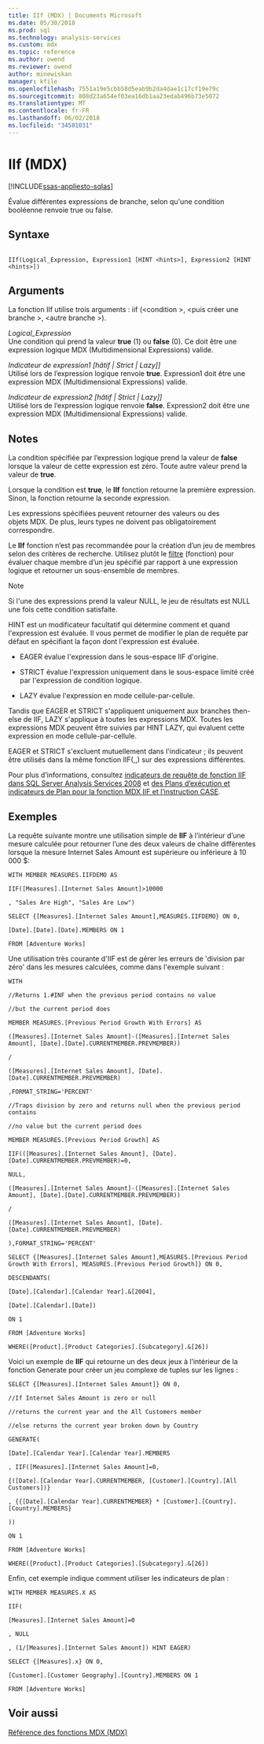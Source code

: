 ```yaml
---
title: IIf (MDX) | Documents Microsoft
ms.date: 05/30/2018
ms.prod: sql
ms.technology: analysis-services
ms.custom: mdx
ms.topic: reference
ms.author: owend
ms.reviewer: owend
author: minewiskan
manager: kfile
ms.openlocfilehash: 7551a19e5cbb58d5eab9b2da4dae1c17cf19e79c
ms.sourcegitcommit: 808d23a654ef03ea16db1aa23edab496b73e5072
ms.translationtype: MT
ms.contentlocale: fr-FR
ms.lasthandoff: 06/02/2018
ms.locfileid: "34581031"
---
```

# <a name="iif-mdx"></a>IIf (MDX)
[!INCLUDE[ssas-appliesto-sqlas](../includes/ssas-appliesto-sqlas.md)]

  Évalue différentes expressions de branche, selon qu'une condition booléenne renvoie true ou false.  
  
## <a name="syntax"></a>Syntaxe  
  
```  
  
IIf(Logical_Expression, Expression1 [HINT <hints>], Expression2 [HINT <hints>])  
```  
  
## <a name="arguments"></a>Arguments  
 La fonction IIf utilise trois arguments : iif (\<condition >, \<puis créer une branche >, \<autre branche >).  
  
 *Logical_Expression*  
 Une condition qui prend la valeur **true** (1) ou **false** (0). Ce doit être une expression logique MDX (Multidimensional Expressions) valide.  
  
 *Indicateur de expression1 [hâtif | Strict | Lazy]]*  
 Utilisé lors de l’expression logique renvoie **true**. Expression1 doit être une expression MDX (Multidimensional Expressions) valide.  
  
 *Indicateur de expression2 [hâtif | Strict | Lazy]]*  
 Utilisé lors de l’expression logique renvoie **false**. Expression2 doit être une expression MDX (Multidimensional Expressions) valide.  
  
## <a name="remarks"></a>Notes  
 La condition spécifiée par l’expression logique prend la valeur de **false** lorsque la valeur de cette expression est zéro. Toute autre valeur prend la valeur de **true**.  
  
 Lorsque la condition est **true**, le **IIf** fonction retourne la première expression. Sinon, la fonction retourne la seconde expression.  
  
 Les expressions spécifiées peuvent retourner des valeurs ou des objets MDX. De plus, leurs types ne doivent pas obligatoirement correspondre.  
  
 Le **IIf** fonction n’est pas recommandée pour la création d’un jeu de membres selon des critères de recherche. Utilisez plutôt le [filtre](../mdx/filter-mdx.md) (fonction) pour évaluer chaque membre d’un jeu spécifié par rapport à une expression logique et retourner un sous-ensemble de membres.  
  
> [!NOTE]  
>  Si l'une des expressions prend la valeur NULL, le jeu de résultats est NULL une fois cette condition satisfaite.  
  
 HINT est un modificateur facultatif qui détermine comment et quand l'expression est évaluée. Il vous permet de modifier le plan de requête par défaut en spécifiant la façon dont l'expression est évaluée.  
  
-   EAGER évalue l'expression dans le sous-espace IIF d'origine.  
  
-   STRICT évalue l'expression uniquement dans le sous-espace limité créé par l'expression de condition logique.  
  
-   LAZY évalue l'expression en mode cellule-par-cellule.  
  
 Tandis que EAGER et STRICT s'appliquent uniquement aux branches then-else de IIF, LAZY s'applique à toutes les expressions MDX. Toutes les expressions MDX peuvent être suivies par HINT LAZY, qui évaluent cette expression en mode cellule-par-cellule.  
  
 EAGER et STRICT s'excluent mutuellement dans l'indicateur ; ils peuvent être utilisés dans la même fonction IIF(,,) sur des expressions différentes.  
  
 Pour plus d’informations, consultez [indicateurs de requête de fonction IIF dans SQL Server Analysis Services 2008](http://go.microsoft.com/fwlink/?LinkId=269540) et [des Plans d’exécution et indicateurs de Plan pour la fonction MDX IIF et l’instruction CASE](http://go.microsoft.com/fwlink/?LinkId=269565).  
  
## <a name="examples"></a>Exemples  
 La requête suivante montre une utilisation simple de **IIF** à l’intérieur d’une mesure calculée pour retourner l’une des deux valeurs de chaîne différentes lorsque la mesure Internet Sales Amount est supérieure ou inférieure à 10 000 $:  
  
 `WITH MEMBER MEASURES.IIFDEMO AS`  
  
 `IIF([Measures].[Internet Sales Amount]>10000`  
  
 `, "Sales Are High", "Sales Are Low")`  
  
 `SELECT {[Measures].[Internet Sales Amount],MEASURES.IIFDEMO} ON 0,`  
  
 `[Date].[Date].[Date].MEMBERS ON 1`  
  
 `FROM [Adventure Works]`  
  
 Une utilisation très courante d'IIF est de gérer les erreurs de 'division par zéro' dans les mesures calculées, comme dans l'exemple suivant :  
  
 `WITH`  
  
 `//Returns 1.#INF when the previous period contains no value`  
  
 `//but the current period does`  
  
 `MEMBER MEASURES.[Previous Period Growth With Errors] AS`  
  
 `([Measures].[Internet Sales Amount]-([Measures].[Internet Sales Amount], [Date].[Date].CURRENTMEMBER.PREVMEMBER))`  
  
 `/`  
  
 `([Measures].[Internet Sales Amount], [Date].[Date].CURRENTMEMBER.PREVMEMBER)`  
  
 `,FORMAT_STRING='PERCENT'`  
  
 `//Traps division by zero and returns null when the previous period contains`  
  
 `//no value but the current period does`  
  
 `MEMBER MEASURES.[Previous Period Growth] AS`  
  
 `IIF(([Measures].[Internet Sales Amount], [Date].[Date].CURRENTMEMBER.PREVMEMBER)=0,`  
  
 `NULL,`  
  
 `([Measures].[Internet Sales Amount]-([Measures].[Internet Sales Amount], [Date].[Date].CURRENTMEMBER.PREVMEMBER))`  
  
 `/`  
  
 `([Measures].[Internet Sales Amount], [Date].[Date].CURRENTMEMBER.PREVMEMBER)`  
  
 `),FORMAT_STRING='PERCENT'`  
  
 `SELECT {[Measures].[Internet Sales Amount],MEASURES.[Previous Period Growth With Errors], MEASURES.[Previous Period Growth]} ON 0,`  
  
 `DESCENDANTS(`  
  
 `[Date].[Calendar].[Calendar Year].&[2004],`  
  
 `[Date].[Calendar].[Date])`  
  
 `ON 1`  
  
 `FROM [Adventure Works]`  
  
 `WHERE([Product].[Product Categories].[Subcategory].&[26])`  
  
 Voici un exemple de **IIF** qui retourne un des deux jeux à l’intérieur de la fonction Generate pour créer un jeu complexe de tuples sur les lignes :  
  
 `SELECT {[Measures].[Internet Sales Amount]} ON 0,`  
  
 `//If Internet Sales Amount is zero or null`  
  
 `//returns the current year and the All Customers member`  
  
 `//else returns the current year broken down by Country`  
  
 `GENERATE(`  
  
 `[Date].[Calendar Year].[Calendar Year].MEMBERS`  
  
 `, IIF([Measures].[Internet Sales Amount]=0,`  
  
 `{([Date].[Calendar Year].CURRENTMEMBER, [Customer].[Country].[All Customers])}`  
  
 `, {{[Date].[Calendar Year].CURRENTMEMBER} * [Customer].[Country].[Country].MEMBERS}`  
  
 `))`  
  
 `ON 1`  
  
 `FROM [Adventure Works]`  
  
 `WHERE([Product].[Product Categories].[Subcategory].&[26])`  
  
 Enfin, cet exemple indique comment utiliser les indicateurs de plan :  
  
 `WITH MEMBER MEASURES.X AS`  
  
 `IIF(`  
  
 `[Measures].[Internet Sales Amount]=0`  
  
 `, NULL`  
  
 `, (1/[Measures].[Internet Sales Amount]) HINT EAGER)`  
  
 `SELECT {[Measures].x} ON 0,`  
  
 `[Customer].[Customer Geography].[Country].MEMBERS ON 1`  
  
 `FROM [Adventure Works]`  
  
## <a name="see-also"></a>Voir aussi  
 [Référence des fonctions MDX &#40;MDX&#41;](../mdx/mdx-function-reference-mdx.md)  
  
  
